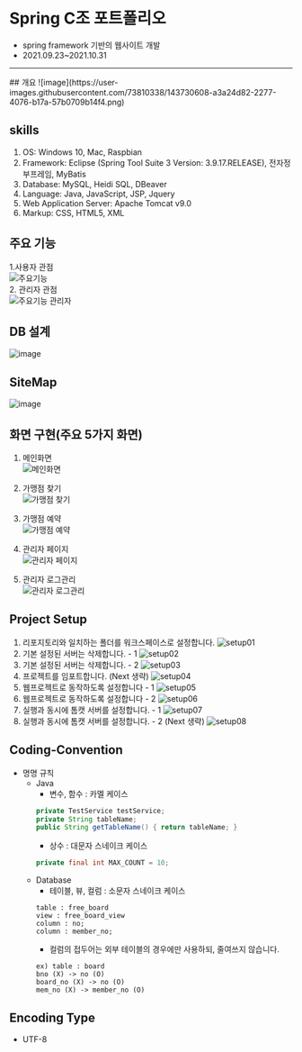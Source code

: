 # Spring C조 포트폴리오
* spring framework 기반의 웹사이트 개발<br/>
* 2021.09.23~2021.10.31

<hr/>
## 개요
![image](https://user-images.githubusercontent.com/73810338/143730608-a3a24d82-2277-4076-b17a-57b0709b14f4.png)

## skills
1. OS: Windows 10, Mac, Raspbian 
2. Framework:  Eclipse (Spring Tool Suite 3 Version: 3.9.17.RELEASE), 전자정부프레임, MyBatis
3. Database: MySQL, Heidi SQL, DBeaver
4. Language: Java, JavaScript, JSP, Jquery
5. Web Application Server: Apache Tomcat v9.0
6. Markup: CSS, HTML5, XML

## 주요 기능

1.사용자 관점<br/>
![주요기능](https://user-images.githubusercontent.com/73810338/143730709-ec4b164f-0b97-4abd-b73f-c19dddb9c98a.png)<br/>
2. 관리자 관점<br/>
![주요기능 관리자](https://user-images.githubusercontent.com/73810338/143730726-e6bc8e8f-7e5f-49aa-b813-61971154a453.png)<br/>

## DB 설계 
![image](https://user-images.githubusercontent.com/73810338/143730804-49377225-8118-486e-8de1-c1dacd916e68.png)

## SiteMap
![image](https://user-images.githubusercontent.com/73810338/143730810-967dde69-dc9d-4d8d-ba4e-e71c6aa22aa4.png)

## 화면 구현(주요 5가지 화면)
1. 메인화면 <br/>
![메인화면](https://user-images.githubusercontent.com/73810338/143730867-31939670-ef87-48e9-8644-888deb88023d.png)<br/>

2. 가맹점 찾기<br/>
![가맹점 찾기](https://user-images.githubusercontent.com/73810338/143730884-6f7d52be-d126-4ece-beeb-cb311cc7c787.png)<br/>

3. 가맹점 예약<br/>
![가맹점 예약](https://user-images.githubusercontent.com/73810338/143730889-8dd4b2f5-60a6-40a6-897a-6dfb8ca7ffe6.png)<br/>

4. 관리자 페이지<br/>
![관리자 페이지](https://user-images.githubusercontent.com/73810338/143730891-e5247e25-979d-46b9-bfdb-243365d78cd9.png)<br/>

5. 관리자 로그관리<br/>
![관리자 로그관리](https://user-images.githubusercontent.com/73810338/143730897-f8cac8e2-51d9-4e4b-8a1b-ae95bc820a09.png)<br/>

## Project Setup
1. 리포지토리와 일치하는 폴더를 워크스페이스로 설정합니다.
![setup01](https://user-images.githubusercontent.com/28214971/133531373-1f241b30-e7ac-4a0a-8ba1-98d302235574.png)
2. 기본 설정된 서버는 삭제합니다. - 1
![setup02](https://user-images.githubusercontent.com/28214971/133531586-5378cd10-96bb-41b5-9676-85113251a28d.png)
3. 기본 설정된 서버는 삭제합니다. - 2
![setup03](https://user-images.githubusercontent.com/28214971/133531588-24410bb2-3c78-4830-9ede-02f6dd3479f0.png)
4. 프로젝트를 임포트합니다. (Next 생략)
![setup04](https://user-images.githubusercontent.com/28214971/133531589-1c4f4545-2eae-443a-894a-8a58983e5123.png)
5. 웹프로젝트로 동작하도록 설정합니다 - 1
![setup05](https://user-images.githubusercontent.com/28214971/133531590-a68d311c-a6ab-452c-b8fd-14ced0b55278.png)
6. 웹프로젝트로 동작하도록 설정합니다 - 2
![setup06](https://user-images.githubusercontent.com/28214971/133531591-af3d80cc-ffc3-42f9-b3de-72d261097441.png)
7. 실행과 동시에 톰캣 서버를 설정합니다. - 1
![setup07](https://user-images.githubusercontent.com/28214971/133531592-2a79abc9-879e-48de-ae8d-438cc1ed441f.png)
8. 실행과 동시에 톰캣 서버를 설정합니다. - 2 (Next 생략)
![setup08](https://user-images.githubusercontent.com/28214971/133531593-61ca62f1-8178-47ee-99dd-e83be2c93d95.png)

## Coding-Convention
* 명명 규칙
  * Java 
    * 변수, 함수 : 카멜 케이스
    ```java
    private TestService testService;
    private String tableName;
    public String getTableName() { return tableName; }
    ```
    * 상수 : 대문자 스네이크 케이스
    ```java
    private final int MAX_COUNT = 10;
    ```
  * Database
    * 테이블, 뷰, 컬럼 : 소문자 스네이크 케이스
    ```
    table : free_board
    view : free_board_view
    column : no;
    column : member_no;
    ```
    * 컬럼의 접두어는 외부 테이블의 경우에만 사용하되, 줄여쓰지 않습니다.
    ```
    ex) table : board
    bno (X) -> no (O)
    board_no (X) -> no (O)
    mem_no (X) -> member_no (O)
    ```
## Encoding Type
  * UTF-8

